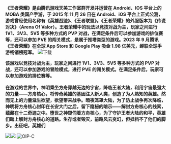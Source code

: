 **《王者荣耀》是由腾讯游戏天美工作室群开发并运营在 Android、IOS 平台上的 MOBA 类国产手游，于 2015 年 11 月 26 日在 Android、iOS 平台上正式公测，游戏曾经使用名称有《英雄战迹》、《王者联盟》。《王者荣耀》的外服版本为《传说对决》（Arena Of Valor）。王者荣耀中的玩法以竞技对战为主，玩家之间进行 1V1、3V3、5V5 等多种方式的 PVP 对战，在满足条件后可以参加游戏的排位赛等，还可以参加 PVE 的闯关模式，是属于推塔类型的游戏。2023 年 9 月腾讯《王者荣耀》在全球 App Store 和 Google Play 吸金 1.98 亿美元，蝉联全球手游畅销榜冠军。**
![下载](https://github.com/20050706zy/wzry1/assets/152008788/ec70e0da-91b1-422d-87dd-2b00c8c62ff7)

**该游戏以竞技对战为主，玩家之间进行 1V1、3V3、5V5 等多种方式的 PVP 对战，还可以参加游戏的冒险模式，进行 PVE 的闯关模式。在满足条件后，玩家可以参加游戏的排位赛等。\
\
在游戏的世界中，神明乘坐方舟穿越无边的宇宙，降临王者大陆，利用宇宙最强大的力量——方舟核心，将传奇英雄的基因注入新人类，创造了为人熟知的英雄。然而无上的力量滋生欲望，欲望带来战争。暗夜笼罩大陆，为了防止战争再次降临，神明将方舟核心封印在长安大门之后，留下隐秘的暗示——解封方舟核心的线索，蕴藏在十二奇迹之中。堕世之神窥伺着方舟核心，为了守护王者大陆的和平，英雄们踏上解封方舟核心的道路。生存或者毁灭，前路风云变幻，但抵挡不了他们的脚步。出征吧，英雄们**

![](Markdown_md_files/4e889c90-8ba3-11ee-bd27-0dd3e85d7f04.jpeg?v=1&type=image)![](Markdown_md_files/54214260-8ba3-11ee-bd27-0dd3e85d7f04.jpeg?v=1&type=image)
![OIP-C](https://github.com/20050706zy/wzry1/assets/152008788/f52e587b-bcc2-4473-ab5b-b670fe891217)
